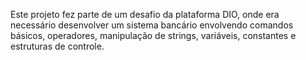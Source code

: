 Este projeto fez parte de um desafio da plataforma DIO, onde era necessário desenvolver um sistema bancário envolvendo comandos básicos, operadores, manipulação de strings, variáveis, constantes e estruturas de controle.
